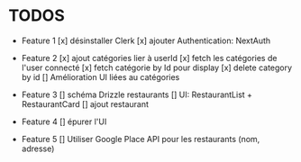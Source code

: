 # TODOS

- Feature 1
  [x] désinstaller Clerk
  [x] ajouter Authentication: NextAuth

- Feature 2
  [x] ajout catégories lier à userId
  [x] fetch les catégories de l'user connecté
  [x] fetch catégorie by Id pour display
  [x] delete category by id
  [] Amélioration UI liées au catégories

- Feature 3
  [] schéma Drizzle restaurants
  [] UI: RestaurantList + RestaurantCard
  [] ajout restaurant

- Feature 4
  [] épurer l'UI

- Feature 5
  [] Utiliser Google Place API pour les restaurants (nom, adresse)
